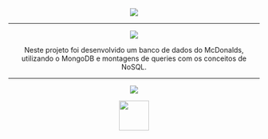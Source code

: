 <div align="center">

<img src="https://img.shields.io/static/v1?label=Projeto&message=Commerce&color=orange&style=for-the-badge&logo=github"/>

---   

<img src="https://img.shields.io/static/v1?label=Objetivo&message=Contexto&color=blue&style=for-the-badge&logo=github"/>
<p></p>

Neste projeto foi desenvolvido um banco de dados do McDonalds, utilizando o MongoDB e montagens de queries com os conceitos de NoSQL. 

---   
<div align="center">
<img src="https://img.shields.io/static/v1?label=Habilidades Aprendidas&message=Ferramentas e Tecnologias&color=red&style=for-the-badge&logo=github"/>
<p></p>
<img src="https://cdn.jsdelivr.net/gh/devicons/devicon/icons/mongodb/mongodb-original-wordmark.svg" width="60" height="60"//>
</div>
